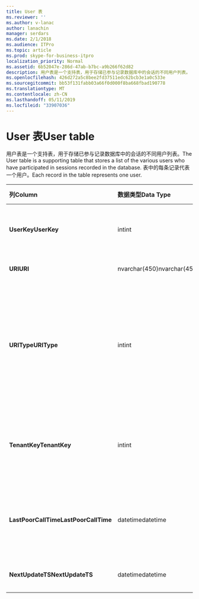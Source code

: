 ```yaml
---
title: User 表
ms.reviewer: ''
ms.author: v-lanac
author: lanachin
manager: serdars
ms.date: 2/1/2018
ms.audience: ITPro
ms.topic: article
ms.prod: skype-for-business-itpro
localization_priority: Normal
ms.assetid: 6b52047e-286d-47ab-b7bc-a9b266f62d82
description: 用户表是一个支持表，用于存储已参与记录数据库中的会话的不同用户列表。 表中的每条记录代表一个用户。
ms.openlocfilehash: 426d272a5c8bee2fd37511edc62bcb3e1a0c533e
ms.sourcegitcommit: bb53f131fabb03a66f0d000f8ba668fbad190778
ms.translationtype: MT
ms.contentlocale: zh-CN
ms.lasthandoff: 05/11/2019
ms.locfileid: "33907036"
---
```

# <a name="user-table"></a><span data-ttu-id="9d083-104">User 表</span><span class="sxs-lookup"><span data-stu-id="9d083-104">User table</span></span>
 
<span data-ttu-id="9d083-105">用户表是一个支持表，用于存储已参与记录数据库中的会话的不同用户列表。</span><span class="sxs-lookup"><span data-stu-id="9d083-105">The User table is a supporting table that stores a list of the various users who have participated in sessions recorded in the database.</span></span> <span data-ttu-id="9d083-106">表中的每条记录代表一个用户。</span><span class="sxs-lookup"><span data-stu-id="9d083-106">Each record in the table represents one user.</span></span>
  
|<span data-ttu-id="9d083-107">**列**</span><span class="sxs-lookup"><span data-stu-id="9d083-107">**Column**</span></span>|<span data-ttu-id="9d083-108">**数据类型**</span><span class="sxs-lookup"><span data-stu-id="9d083-108">**Data Type**</span></span>|<span data-ttu-id="9d083-109">**键/索引**</span><span class="sxs-lookup"><span data-stu-id="9d083-109">**Key/Index**</span></span>|<span data-ttu-id="9d083-110">**详细信息**</span><span class="sxs-lookup"><span data-stu-id="9d083-110">**Details**</span></span>|
|:-----|:-----|:-----|:-----|
|<span data-ttu-id="9d083-111">**UserKey**</span><span class="sxs-lookup"><span data-stu-id="9d083-111">**UserKey**</span></span> <br/> |<span data-ttu-id="9d083-112">int</span><span class="sxs-lookup"><span data-stu-id="9d083-112">int</span></span>  <br/> |<span data-ttu-id="9d083-113">Primary</span><span class="sxs-lookup"><span data-stu-id="9d083-113">Primary</span></span>  <br/> |<span data-ttu-id="9d083-114">标识此用户的唯一编号。</span><span class="sxs-lookup"><span data-stu-id="9d083-114">Unique number identifying this user.</span></span>  <br/> |
|<span data-ttu-id="9d083-115">**URI**</span><span class="sxs-lookup"><span data-stu-id="9d083-115">**URI**</span></span> <br/> |<span data-ttu-id="9d083-116">nvarchar(450)</span><span class="sxs-lookup"><span data-stu-id="9d083-116">nvarchar(450)</span></span>  <br/> |<span data-ttu-id="9d083-117">唯一</span><span class="sxs-lookup"><span data-stu-id="9d083-117">Unique</span></span>  <br/> |<span data-ttu-id="9d083-118">URI 字符串。</span><span class="sxs-lookup"><span data-stu-id="9d083-118">URI string.</span></span>  <br/> |
|<span data-ttu-id="9d083-119">**URIType**</span><span class="sxs-lookup"><span data-stu-id="9d083-119">**URIType**</span></span> <br/> |<span data-ttu-id="9d083-120">int</span><span class="sxs-lookup"><span data-stu-id="9d083-120">int</span></span>  <br/> ||<span data-ttu-id="9d083-121">1 是未知的 URI 类型。</span><span class="sxs-lookup"><span data-stu-id="9d083-121">1 is unknown URI type.</span></span>  <br/> <span data-ttu-id="9d083-122">2 是用户 URI。</span><span class="sxs-lookup"><span data-stu-id="9d083-122">2 is user URI.</span></span>  <br/> <span data-ttu-id="9d083-123">4 是会议 URI。</span><span class="sxs-lookup"><span data-stu-id="9d083-123">4 is conference URI.</span></span>  <br/> <span data-ttu-id="9d083-124">8 是电话 URI。</span><span class="sxs-lookup"><span data-stu-id="9d083-124">8 is phone URI.</span></span>  <br/> |
|<span data-ttu-id="9d083-125">**TenantKey**</span><span class="sxs-lookup"><span data-stu-id="9d083-125">**TenantKey**</span></span> <br/> |<span data-ttu-id="9d083-126">int</span><span class="sxs-lookup"><span data-stu-id="9d083-126">int</span></span>  <br/> |<span data-ttu-id="9d083-127">外</span><span class="sxs-lookup"><span data-stu-id="9d083-127">Foreign</span></span>  <br/> |<span data-ttu-id="9d083-128">租户的用户，被 tenant 表引用。</span><span class="sxs-lookup"><span data-stu-id="9d083-128">Tenant of the user, referenced from tenant table.</span></span>  <br/> |
|<span data-ttu-id="9d083-129">**LastPoorCallTime**</span><span class="sxs-lookup"><span data-stu-id="9d083-129">**LastPoorCallTime**</span></span> <br/> |<span data-ttu-id="9d083-130">datetime</span><span class="sxs-lookup"><span data-stu-id="9d083-130">datetime</span></span>  <br/> ||<span data-ttu-id="9d083-131">最新时间戳时用户具有较差音频呼叫。</span><span class="sxs-lookup"><span data-stu-id="9d083-131">Latest time stamp when the user had a poor audio call.</span></span>  <br/> |
|<span data-ttu-id="9d083-132">**NextUpdateTS**</span><span class="sxs-lookup"><span data-stu-id="9d083-132">**NextUpdateTS**</span></span> <br/> |<span data-ttu-id="9d083-133">datetime</span><span class="sxs-lookup"><span data-stu-id="9d083-133">datetime</span></span>  <br/> ||<span data-ttu-id="9d083-134">仅供内部使用。</span><span class="sxs-lookup"><span data-stu-id="9d083-134">For internal use only.</span></span>  <br/> |
   

